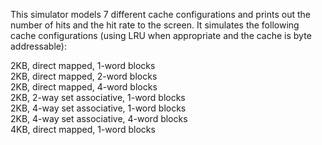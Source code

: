 
This simulator models 7 different cache configurations and prints out the number of hits and the hit rate to the screen.
It simulates the following cache configurations (using LRU when appropriate and the cache is byte addressable):

2KB, direct mapped, 1-word blocks  
2KB, direct mapped, 2-word blocks  
2KB, direct mapped, 4-word blocks  
2KB, 2-way set associative, 1-word blocks  
2KB, 4-way set associative, 1-word blocks  
2KB, 4-way set associative, 4-word blocks  
4KB, direct mapped, 1-word blocks
